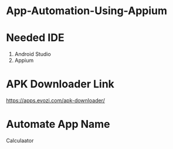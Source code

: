 # App-Automation-Using-Appium
# Needed IDE
1. Android Studio<br>
2. Appium 

# APK Downloader Link
https://apps.evozi.com/apk-downloader/

# Automate App Name
Calculaator
